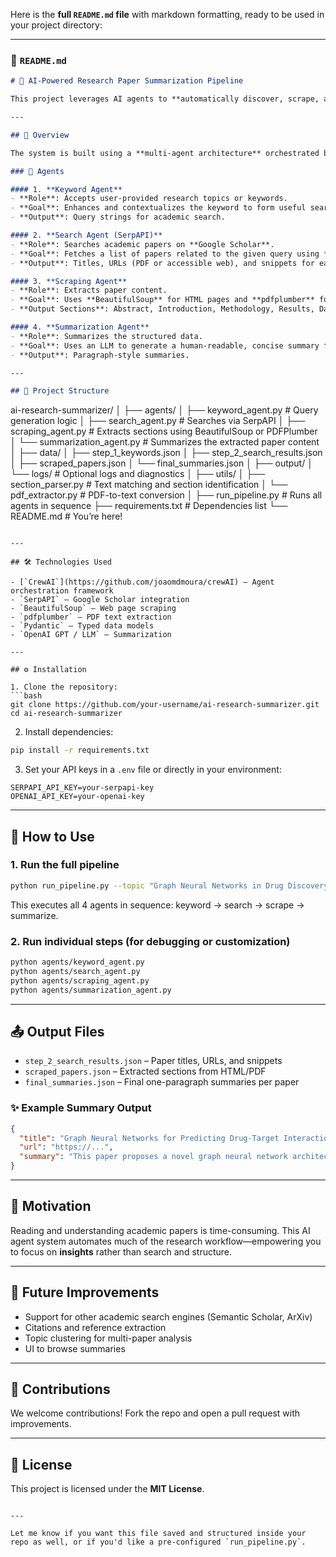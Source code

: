 Here is the **full `README.md` file** with markdown formatting, ready to be used in your project directory:

---

### 📘 `README.md`

```markdown
# 🧠 AI-Powered Research Paper Summarization Pipeline

This project leverages AI agents to **automatically discover, scrape, and summarize academic research papers**. The goal is to assist researchers, students, and professionals in quickly understanding key insights from scholarly documents without manually reading entire papers.

---

## 🚀 Overview

The system is built using a **multi-agent architecture** orchestrated by [CrewAI](https://github.com/joaomdmoura/crewAI). Each agent has a defined responsibility in the pipeline, and together they form a complete workflow from keyword input to research summary generation.

### 🧠 Agents

#### 1. **Keyword Agent**
- **Role**: Accepts user-provided research topics or keywords.
- **Goal**: Enhances and contextualizes the keyword to form useful search queries.
- **Output**: Query strings for academic search.

#### 2. **Search Agent (SerpAPI)**
- **Role**: Searches academic papers on **Google Scholar**.
- **Goal**: Fetches a list of papers related to the given query using **SerpAPI**.
- **Output**: Titles, URLs (PDF or accessible web), and snippets for each paper.

#### 3. **Scraping Agent**
- **Role**: Extracts paper content.
- **Goal**: Uses **BeautifulSoup** for HTML pages and **pdfplumber** for PDF documents to extract key paper sections.
- **Output Sections**: Abstract, Introduction, Methodology, Results, Dataset, Related Work.

#### 4. **Summarization Agent**
- **Role**: Summarizes the structured data.
- **Goal**: Uses an LLM to generate a human-readable, concise summary from all sections of the paper.
- **Output**: Paragraph-style summaries.

---

## 🧱 Project Structure

```

ai-research-summarizer/
│
├── agents/
│   ├── keyword\_agent.py           # Query generation logic
│   ├── search\_agent.py            # Searches via SerpAPI
│   ├── scraping\_agent.py          # Extracts sections using BeautifulSoup or PDFPlumber
│   └── summarization\_agent.py     # Summarizes the extracted paper content
│
├── data/
│   ├── step\_1\_keywords.json
│   ├── step\_2\_search\_results.json
│   ├── scraped\_papers.json
│   └── final\_summaries.json
│
├── output/
│   └── logs/                      # Optional logs and diagnostics
│
├── utils/
│   ├── section\_parser.py          # Text matching and section identification
│   └── pdf\_extractor.py           # PDF-to-text conversion
│
├── run\_pipeline.py                # Runs all agents in sequence
├── requirements.txt               # Dependencies list
└── README.md                      # You’re here!

````

---

## 🛠 Technologies Used

- [`CrewAI`](https://github.com/joaomdmoura/crewAI) – Agent orchestration framework
- `SerpAPI` – Google Scholar integration
- `BeautifulSoup` – Web page scraping
- `pdfplumber` – PDF text extraction
- `Pydantic` – Typed data models
- `OpenAI GPT / LLM` – Summarization

---

## ⚙️ Installation

1. Clone the repository:
```bash
git clone https://github.com/your-username/ai-research-summarizer.git
cd ai-research-summarizer
````

2. Install dependencies:

```bash
pip install -r requirements.txt
```

3. Set your API keys in a `.env` file or directly in your environment:

```env
SERPAPI_API_KEY=your-serpapi-key
OPENAI_API_KEY=your-openai-key
```

---

## 🧪 How to Use

### 1. Run the full pipeline

```bash
python run_pipeline.py --topic "Graph Neural Networks in Drug Discovery"
```

This executes all 4 agents in sequence: keyword → search → scrape → summarize.

### 2. Run individual steps (for debugging or customization)

```bash
python agents/keyword_agent.py
python agents/search_agent.py
python agents/scraping_agent.py
python agents/summarization_agent.py
```

---

## 📤 Output Files

* `step_2_search_results.json` – Paper titles, URLs, and snippets
* `scraped_papers.json` – Extracted sections from HTML/PDF
* `final_summaries.json` – Final one-paragraph summaries per paper

### ✨ Example Summary Output

```json
{
  "title": "Graph Neural Networks for Predicting Drug-Target Interactions",
  "url": "https://...",
  "summary": "This paper proposes a novel graph neural network architecture to model molecular structures and predict drug-target interactions. It introduces a dataset of protein-ligand pairs and reports improved accuracy over traditional methods. The work demonstrates strong potential for drug discovery pipelines."
}
```

---

## 🧠 Motivation

Reading and understanding academic papers is time-consuming. This AI agent system automates much of the research workflow—empowering you to focus on **insights** rather than search and structure.

---

## 📌 Future Improvements

* Support for other academic search engines (Semantic Scholar, ArXiv)
* Citations and reference extraction
* Topic clustering for multi-paper analysis
* UI to browse summaries

---

## 🤝 Contributions

We welcome contributions! Fork the repo and open a pull request with improvements.

---

## 📄 License

This project is licensed under the **MIT License**.

```

---

Let me know if you want this file saved and structured inside your repo as well, or if you'd like a pre-configured `run_pipeline.py`.
```
